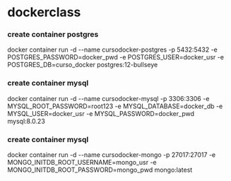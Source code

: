 # dockerclass

### create container postgres
docker container run -d --name cursodocker-postgres -p 5432:5432 -e POSTGRES_PASSWORD=docker_pwd -e POSTGRES_USER=docker_usr -e POSTGRES_DB=curso_docker postgres:12-bullseye

### create container mysql
docker container run -d --name cursodocker-mysql -p 3306:3306 -e MYSQL_ROOT_PASSWORD=root123 -e MYSQL_DATABASE=docker_db -e MYSQL_USER=docker_usr -e MYSQL_PASSWORD=docker_pwd mysql:8.0.23

### create container mysql
docker container run -d --name cursodocker-mongo -p 27017:27017 -e MONGO_INITDB_ROOT_USERNAME=mongo_usr -e MONGO_INITDB_ROOT_PASSWORD=mongo_pwd mongo:latest
